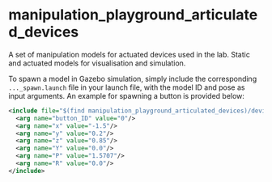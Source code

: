 # manipulation_playground_articulated_devices
A set of manipulation models for actuated devices used in the lab. Static and actuated models for visualisation and simulation.

To spawn a model in Gazebo simulation, simply include the corresponding `..._spawn.launch` file in your launch file, with the model ID and pose as input arguments. An example for spawning a button is provided below:
```xml
<include file="$(find manipulation_playground_articulated_devices)/devices/button/launch/button_spawn.launch" >
  <arg name="button_ID" value="0"/>
  <arg name="x" value="-1.5"/>
  <arg name="y" value="0.2"/>
  <arg name="z" value="0.85"/>
  <arg name="Y" value="0.0"/>
  <arg name="P" value="1.5707"/>
  <arg name="R" value="0.0"/>
</include>
```